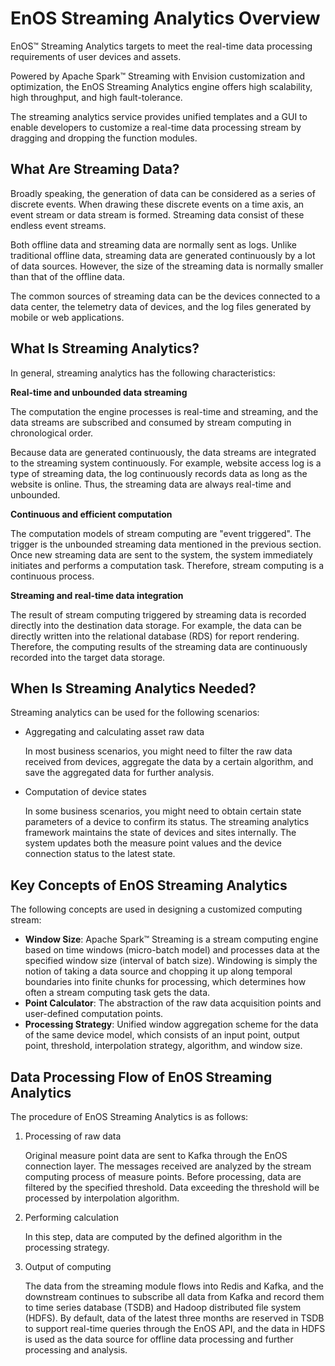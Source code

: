 # EnOS Streaming Analytics Overview

EnOS™ Streaming Analytics targets to meet the real-time data processing requirements of user devices and assets.

Powered by Apache Spark™ Streaming with Envision customization and optimization, the EnOS Streaming Analytics engine offers high scalability, high throughput, and high fault-tolerance.

The streaming analytics service provides unified templates and a GUI to enable developers to customize a real-time data processing stream by dragging and dropping the function modules.

## What Are Streaming Data?

Broadly speaking, the generation of data can be considered as a series of discrete events. When drawing these discrete events on a time axis, an event stream or data stream is formed. Streaming data consist of these endless event streams.

Both offline data and streaming data are normally sent as logs. Unlike traditional offline data, streaming data are generated continuously by a lot of data sources. However, the size of the streaming data is normally smaller than that of the offline data.

The common sources of streaming data can be the devices connected to a data center, the telemetry data of devices, and the log files generated by mobile or web applications.

## What Is Streaming Analytics?

In general, streaming analytics has the following characteristics:

**Real-time and unbounded data streaming**

The computation the engine processes is real-time and streaming, and the data streams are subscribed and consumed by stream computing in chronological order.

Because data are generated continuously, the data streams are integrated to the streaming system continuously. For example, website access log is a type of streaming data, the log continuously records data as long as the website is online. Thus, the streaming data are always real-time and unbounded.

**Continuous and efficient computation**

The computation models of stream computing are "event triggered". The trigger is the unbounded streaming data mentioned in the previous section. Once new streaming data are sent to the system, the system immediately initiates and performs a computation task. Therefore, stream computing is a continuous process.

**Streaming and real-time data integration**

The result of stream computing triggered by streaming data is recorded directly into the destination data storage. For example, the data can be directly written into the relational database (RDS) for report rendering. Therefore, the computing results of the streaming data are continuously recorded into the target data storage.

  ## When Is Streaming Analytics Needed?

  Streaming analytics can be used for the following scenarios:

- Aggregating and calculating asset raw data

  In most business scenarios, you might need to filter the raw data received from devices, aggregate the data by a certain algorithm, and save the aggregated data for further analysis.  

- Computation of device states

  In some business scenarios, you might need to obtain certain state parameters of a device to confirm its status. The streaming analytics framework maintains the state of devices and sites internally. The system updates both the measure point values and the device connection status to the latest state.

## Key Concepts of EnOS Streaming Analytics

  The following concepts are used in designing a customized computing stream:

  -   **Window Size**: Apache Spark™ Streaming is a stream computing engine based on time windows (micro-batch model) and processes data at the specified window size (interval of batch size). Windowing is simply the notion of taking a data source and chopping it up along temporal boundaries into finite chunks for processing, which determines how often a stream computing task gets the data.
  -   **Point Calculator**: The abstraction of the raw data acquisition points and user-defined computation points.
  -   **Processing Strategy**: Unified window aggregation scheme for the data of the same device model, which consists of an input point, output point, threshold, interpolation strategy, algorithm, and window size. 

## Data Processing Flow of EnOS Streaming Analytics

The procedure of EnOS Streaming Analytics is as follows:

1. Processing of raw data

   Original measure point data are sent to Kafka through the EnOS connection layer. The messages received are analyzed by the stream computing process of measure points. Before processing, data are filtered by the specified threshold. Data exceeding the threshold will be processed by interpolation algorithm. 

2. Performing calculation

   In this step, data are computed by the defined algorithm in the processing strategy.

3. Output of computing

   The data from the streaming module flows into Redis and Kafka, and the downstream continues to subscribe all data from Kafka and record them to time series database (TSDB) and Hadoop distributed file system (HDFS). By default, data of the latest three months are reserved in TSDB to support real-time queries through the EnOS API, and the data in HDFS is used as the data source for offline data processing and further processing and analysis.
